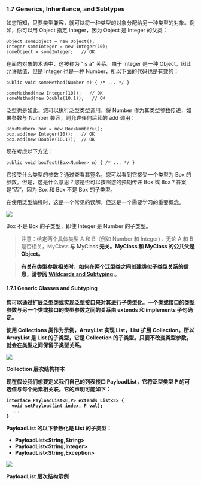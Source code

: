 ### 1.7 Generics, Inheritance, and Subtypes
如您所知，只要类型兼容，就可以将一种类型的对象分配给另一种类型的对象。例如，你可以用 Object 指定 Integer，因为 Object 是 Integer 的父类：

```
Object someObject = new Object();
Integer someInteger = new Integer(10);
someObject = someInteger;   // OK
```

在面向对象的术语中，这被称为 "is a" 关系。由于 Integer 是一种 Object，因此允许赋值，但是 Integer 也是一种 Number，所以下面的代码也是有效的：

```
public void someMethod(Number n) { /* ... */ }

someMethod(new Integer(10));   // OK
someMethod(new Double(10.1));   // OK
```

泛型也是如此。您可以执行泛型类型调用，将 Number 作为其类型参数传递，如果参数与 Number 兼容，则允许任何后续的 add 调用：

```
Box<Number> box = new Box<Number>();
box.add(new Integer(10));   // OK
box.add(new Double(10.1));  // OK
```

现在考虑以下方法：

```public void boxTest(Box<Number> n) { /* ... */ }```

它接受什么类型的参数？通过查看其签名，您可以看到它接受一个类型为 Box<Number> 的参数。但是，这是什么意思？您是否可以按照您的预期传递 Box<Integer> 或 Box<Double>？答案是“否”，因为 Box<Integer> 和 Box<Double> 不是 Box<Number> 的子类型。

在使用泛型编程时，这是一个常见的误解，但这是一个需要学习的重要概念。

![](https://docs.oracle.com/javase/tutorial/figures/java/generics-subtypeRelationship.gif)

Box<Integer> 不是 Box<Number> 的子类型，即使 Integer 是 Number 的子类型。

> 注意：给定两个具体类型 A 和 B（例如 Number 和 Integer），无论 A 和 B 是否相关，MyClass<A> 与 MyClass<B> 无关。MyClass<A> 和 MyClass<B> 的公共父是 Object。

> 有关在类型参数相关时，如何在两个泛型类之间创建类似子类型关系的信息，请参阅 [Wildcards and Subtyping]() 。

#### 1.7.1 Generic Classes and Subtyping
您可以通过扩展泛型类或实现泛型接口来对其进行子类型化。一个类或接口的类型参数与另一个类或接口的类型参数之间的关系由 extends 和 implements 子句确定。

使用 Collections 类作为示例，ArrayList<E> 实现 List<E>，List<E> 扩展 Collection<E>。所以 ArrayList<String> 是 List<String> 的子类型，它是 Collection<String> 的子类型。只要不改变类型参数，就会在类型之间保留子类型关系。

![](https://docs.oracle.com/javase/tutorial/figures/java/generics-sampleHierarchy.gif)

Collection 层次结构样本

现在假设我们想要定义我们自己的列表接口 PayloadList，它将泛型类型 P 的可选值与每个元素相关联。它的声明可能如下：

```
interface PayloadList<E,P> extends List<E> {
  void setPayload(int index, P val);
  ...
}
```

PayloadList 的以下参数化是 List<String> 的子类型：

- PayloadList<String,String>
- PayloadList<String,Integer>
- PayloadList<String,Exception>

![](https://docs.oracle.com/javase/tutorial/figures/java/generics-payloadListHierarchy.gif)

PayloadList 层次结构示例
